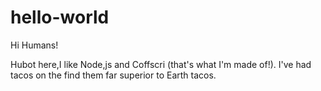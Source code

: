 # hello-world

Hi Humans!

Hubot here,I like Node,js and Coffscri (that's what I'm made of!).
I've had tacos on the find them far superior to Earth tacos.
